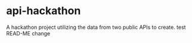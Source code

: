 # api-hackathon
A hackathon project utilizing the data from two public APIs to create.
test READ-ME change

